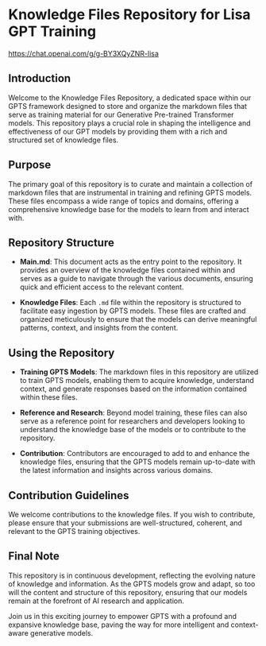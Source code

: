 # Knowledge Files Repository for Lisa GPT Training
https://chat.openai.com/g/g-BY3XQyZNR-lisa

## Introduction
Welcome to the Knowledge Files Repository, a dedicated space within our GPTS framework designed to store and organize the markdown files that serve as training material for our Generative Pre-trained Transformer models. This repository plays a crucial role in shaping the intelligence and effectiveness of our GPT models by providing them with a rich and structured set of knowledge files.

## Purpose
The primary goal of this repository is to curate and maintain a collection of markdown files that are instrumental in training and refining GPTS models. These files encompass a wide range of topics and domains, offering a comprehensive knowledge base for the models to learn from and interact with.

## Repository Structure
- **Main.md**: This document acts as the entry point to the repository. It provides an overview of the knowledge files contained within and serves as a guide to navigate through the various documents, ensuring quick and efficient access to the relevant content.

- **Knowledge Files**: Each `.md` file within the repository is structured to facilitate easy ingestion by GPTS models. These files are crafted and organized meticulously to ensure that the models can derive meaningful patterns, context, and insights from the content.

## Using the Repository
- **Training GPTS Models**: The markdown files in this repository are utilized to train GPTS models, enabling them to acquire knowledge, understand context, and generate responses based on the information contained within these files.

- **Reference and Research**: Beyond model training, these files can also serve as a reference point for researchers and developers looking to understand the knowledge base of the models or to contribute to the repository.

- **Contribution**: Contributors are encouraged to add to and enhance the knowledge files, ensuring that the GPTS models remain up-to-date with the latest information and insights across various domains.

## Contribution Guidelines
We welcome contributions to the knowledge files. If you wish to contribute, please ensure that your submissions are well-structured, coherent, and relevant to the GPTS training objectives. 

## Final Note
This repository is in continuous development, reflecting the evolving nature of knowledge and information. As the GPTS models grow and adapt, so too will the content and structure of this repository, ensuring that our models remain at the forefront of AI research and application.

Join us in this exciting journey to empower GPTS with a profound and expansive knowledge base, paving the way for more intelligent and context-aware generative models.
